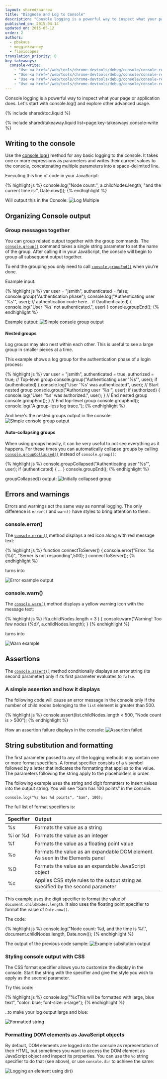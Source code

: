 ```yaml
---
layout: shared/narrow
title: "Diagnose and Log to Console"
description: "Console logging is a powerful way to inspect what your page or application does. Let's start with console.log() and explore other advanced usage."
published_on: 2015-04-14
updated_on: 2015-05-12
order: 2
authors:
  - pbakaus
  - megginkearney
  - flaviocopes
translation_priority: 0
key-takeaways:
  console-write:
    - "Use <a href='/web/tools/chrome-devtools/debug/console/console-reference#consolelogobject--object-'>console.log()</a> for basic logging"
    - "Use <a href='/web/tools/chrome-devtools/debug/console/console-reference#consoleerrorobject--object-'>console.error()</a> and <a href='/web/tools/chrome-devtools/debug/console/console-reference#consolewarnobject--object-'>console.warn()</a> for eye-catching stuff"
    - "Use <a href='/web/tools/chrome-devtools/debug/console/console-reference#consolegroupobject-object-'>console.group()</a> and <a href='/web/tools/chrome-devtools/debug/console/console-reference#consolegroupend'>console.groupEnd()</a> to group related messages and avoid clutter"
    - "Use <a href='/web/tools/chrome-devtools/debug/console/console-reference#consoleassertexpression-object'>console.assert()</a> to show conditional error messages"
---
```

<p class="intro">
  Console logging is a powerful way to inspect what your page or application does. Let's start with console.log() and explore other advanced usage.
</p>

{% include shared/toc.liquid %}

{% include shared/takeaway.liquid list=page.key-takeaways.console-write %}

## Writing to the console

Use the <a href="/web/tools/chrome-devtools/debug/console/console-reference#consolelogobject--object-">console.log()</a> method for any basic logging to the console. It takes one or more expressions as parameters and writes their current values to the console, concatenating multiple parameters into a space-delimited line.

Executing this line of code in your JavaScript:

{% highlight js %}
console.log("Node count:", a.childNodes.length, "and the current time is:", Date.now());
{% endhighlight %}

Will output this in the Console:
![Log Multiple](images/console-write-log-multiple.png)

## Organizing Console output

### Group messages together

You can group related output together with the group commands. The [`console.group()`](./console-reference#consolegroupobject-object-) command takes a single string parameter to set the name of the group. After calling it in your JavaScript, the console will begin to group all subsequent output together.

To end the grouping you only need to call [`console.groupEnd()`](./console-reference#consolegroupend) when you're done.

Example input:

{% highlight js %}
var user = "jsmith", authenticated = false;
console.group("Authentication phase");
console.log("Authenticating user '%s'", user);
// authentication code here...
if (!authenticated) {
    console.log("User '%s' not authenticated.", user)
}
console.groupEnd();
{% endhighlight %}

Example output:
![Simple console group output](images/console-write-group.png)

#### Nested groups

Log groups may also nest within each other. This is useful to see a large group in smaller pieces at a time.

This example shows a log group for the authentication phase of a login process:

{% highlight js %}
var user = "jsmith", authenticated = true, authorized = true;
// Top-level group
console.group("Authenticating user '%s'", user);
if (authenticated) {
    console.log("User '%s' was authenticated", user);
    // Start nested group
    console.group("Authorizing user '%s'", user);
    if (authorized) {
        console.log("User '%s' was authorized.", user);
    }
    // End nested group
    console.groupEnd();
}
// End top-level group
console.groupEnd();
console.log("A group-less log trace.");
{% endhighlight %}

And here's the nested groups output in the console:
![Simple console group output](images/console-write-nestedgroup.png)

#### Auto-collapsing groups

When using groups heavily, it can be very useful to not see everything as it happens. For these times you can automatically collapse groups by calling [`console.groupCollapsed()`](./console-reference#consolegroupcollapsedobject-object-) instead of `console.group()`:

{% highlight js %}
console.groupCollapsed("Authenticating user '%s'", user);
if (authenticated) {
    ...
}
console.groupEnd();
{% endhighlight %}

groupCollapsed() output:
![Initially collapsed group](images/console-write-groupcollapsed.png)

## Errors and warnings

Errors and warnings act the same way as normal logging. The only difference is `error()` and `warn()` have styles to bring attention to them.

### console.error()

The [`console.error()`](./console-reference#consoleerrorobject--object-) method displays a red icon along with red message text:

{% highlight js %}
function connectToServer() {
    console.error("Error: %s (%i)", "Server is  not responding",500);
}
connectToServer();
{% endhighlight %}

turns into

![Error example output](images/console-write-error-server-not-resp.png)

### console.warn()

The [`console.warn()`](./console-reference#consolewarnobject--object-) method displays a yellow warning icon with the message text:

{% highlight js %}
if(a.childNodes.length < 3 ) {
    console.warn('Warning! Too few nodes (%d)', a.childNodes.length);
}
{% endhighlight %}

turns into

![Warn example](images/console-write-warning-too-few-nodes.png)

## Assertions

The [`console.assert()`](./console-reference#consoleassertexpression-object) method conditionally displays an error string (its second parameter) only if its first parameter evaluates to `false`.

### A simple assertion and how it displays

The following code will cause an error message in the console only if the number of child nodes belonging to the `list` element is greater than 500.

{% highlight js %}
console.assert(list.childNodes.length < 500, "Node count is > 500");
{% endhighlight %}

How an assertion failure displays in the console:
![Assertion failed](images/console-write-assert-failed.png)

## String substitution and formatting

The first parameter passed to any of the logging methods may contain one or more format specifiers. A format specifier consists of a `%` symbol followed by a letter that indicates the formatting that applies to the value. The parameters following the string apply to the placeholders in order.

The following example uses the string and digit formatters to insert values into the output string. You will see "Sam has 100 points" in the console.

    console.log("%s has %d points", "Sam", 100);

The full list of format specifiers is:

| Specifier | Output                                                                            |
|-----------|:----------------------------------------------------------------------------------|
| %s        | Formats the value as a string                                                     |
| %i or %d  | Formats the value as an integer                                                   |
| %f        | Formats the value as a floating point value                                       |
| %o        | Formats the value as an expandable DOM element. As seen in the Elements panel     |
| %O        | Formats the value as an expandable JavaScript object                              |
| %c        | Applies CSS style rules to the output string as specified by the second parameter |

This example uses the digit specifier to format the value of `document.childNodes.length`. It also uses the floating point specifier to format the value of `Date.now()`.

The code:

{% highlight js %}
console.log("Node count: %d, and the time is %f.", document.childNodes.length, Date.now());
{% endhighlight %}

The output of the previous code sample:
![Example subsitution output](images/console-write-log-multiple.png)

### Styling console output with CSS

The CSS format specifier allows you to customize the display in the console.
Start the string with the specifier and give the style you wish to apply as the second parameter.

Try this code:

{% highlight js %}
console.log("%cThis will be formatted with large, blue text", "color: blue; font-size: x-large");
{% endhighlight %}

..to make your log output large and blue:

![Formatted string](images/console-write-format-string.png)

### Formatting DOM elements as JavaScript objects

By default, DOM elements are logged into the console as representation of their HTML, but sometimes you want to access the DOM element as JavaScript object and inspect its properties. You can use the `%o` string specifier to do that (see above), or use `console.dir` to achieve the same: 

![Logging an element using dir()](images/dir-element.png)


